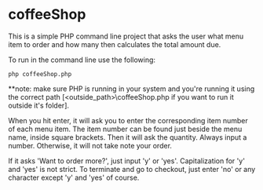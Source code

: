 # coffeeShop
This is a simple PHP command line project that asks the user what menu item to order and how many then calculates the total amount due.

To run in the command line use the following:
```
php coffeeShop.php
```
**note: make sure PHP is running in your system and you're running it using the correct path [<outside_path>\coffeeShop.php if you want to run it outside it's folder].

When you hit enter, it will ask you to enter the corresponding item number of each menu item. The item number can be found just beside the menu name, inside square brackets.
Then it will ask the quantity. Always input a number. Otherwise, it will not take note your order.

If it asks 'Want to order more?', just input 'y' or 'yes'. Capitalization for 'y' and 'yes' is not strict. To terminate and go to checkout, just enter 'no' or any character except 'y' and 'yes' of course.
